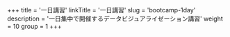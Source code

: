 +++
title = '一日講習'
linkTitle = '一日講習'
slug = 'bootcamp-1day'
description = '一日集中で開催するデータビジュアライゼーション講習'
weight = 10
group = 1
+++
